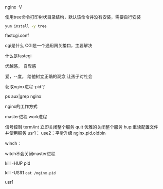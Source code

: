 

nginx -V


使用tree命令打印树状目录结构，默认该命令并没有安装，需要自行安装
```bash
yum install -y tree
```




fastcgi.conf





cgi是什么
CGI是一个通用网关接口，主要解决




什么是fastcgi







优越感，
自卑感



爱，--度，
给他树立正确的观念
让孩子对社会



获取nginx进程-pid？

ps aux|grep nginx

nginx的工作方式

master进程
work进程



信号控制
term/int 立即关闭整个服务
quit 优雅的关闭整个服务
hup:重读配置文件并使用服务
usr1：
use2：平滑升级
nginx.pid.oldbin



winch：

witch不会关闭master进程



kill -HUP pid

kill -USR1 `cat /nginx.pid`

usr1










